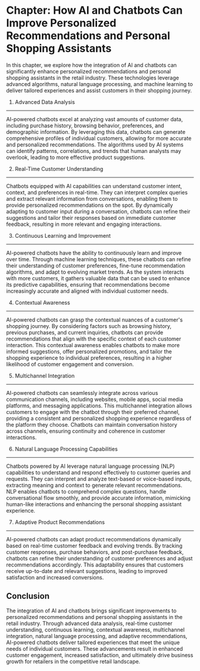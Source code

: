 Chapter: How AI and Chatbots Can Improve Personalized Recommendations and Personal Shopping Assistants
======================================================================================================

In this chapter, we explore how the integration of AI and chatbots can significantly enhance personalized recommendations and personal shopping assistants in the retail industry. These technologies leverage advanced algorithms, natural language processing, and machine learning to deliver tailored experiences and assist customers in their shopping journey.

1. Advanced Data Analysis
-------------------------

AI-powered chatbots excel at analyzing vast amounts of customer data, including purchase history, browsing behavior, preferences, and demographic information. By leveraging this data, chatbots can generate comprehensive profiles of individual customers, allowing for more accurate and personalized recommendations. The algorithms used by AI systems can identify patterns, correlations, and trends that human analysts may overlook, leading to more effective product suggestions.

2. Real-Time Customer Understanding
-----------------------------------

Chatbots equipped with AI capabilities can understand customer intent, context, and preferences in real-time. They can interpret complex queries and extract relevant information from conversations, enabling them to provide personalized recommendations on the spot. By dynamically adapting to customer input during a conversation, chatbots can refine their suggestions and tailor their responses based on immediate customer feedback, resulting in more relevant and engaging interactions.

3. Continuous Learning and Improvement
--------------------------------------

AI-powered chatbots have the ability to continuously learn and improve over time. Through machine learning techniques, these chatbots can refine their understanding of customer preferences, fine-tune recommendation algorithms, and adapt to evolving market trends. As the system interacts with more customers, it gathers valuable data that can be used to enhance its predictive capabilities, ensuring that recommendations become increasingly accurate and aligned with individual customer needs.

4. Contextual Awareness
-----------------------

AI-powered chatbots can grasp the contextual nuances of a customer's shopping journey. By considering factors such as browsing history, previous purchases, and current inquiries, chatbots can provide recommendations that align with the specific context of each customer interaction. This contextual awareness enables chatbots to make more informed suggestions, offer personalized promotions, and tailor the shopping experience to individual preferences, resulting in a higher likelihood of customer engagement and conversion.

5. Multichannel Integration
---------------------------

AI-powered chatbots can seamlessly integrate across various communication channels, including websites, mobile apps, social media platforms, and messaging applications. This multichannel integration allows customers to engage with the chatbot through their preferred channel, providing a consistent and personalized shopping experience regardless of the platform they choose. Chatbots can maintain conversation history across channels, ensuring continuity and coherence in customer interactions.

6. Natural Language Processing Capabilities
-------------------------------------------

Chatbots powered by AI leverage natural language processing (NLP) capabilities to understand and respond effectively to customer queries and requests. They can interpret and analyze text-based or voice-based inputs, extracting meaning and context to generate relevant recommendations. NLP enables chatbots to comprehend complex questions, handle conversational flow smoothly, and provide accurate information, mimicking human-like interactions and enhancing the personal shopping assistant experience.

7. Adaptive Product Recommendations
-----------------------------------

AI-powered chatbots can adapt product recommendations dynamically based on real-time customer feedback and evolving trends. By tracking customer responses, purchase behaviors, and post-purchase feedback, chatbots can refine their understanding of customer preferences and adjust recommendations accordingly. This adaptability ensures that customers receive up-to-date and relevant suggestions, leading to improved satisfaction and increased conversions.

Conclusion
----------

The integration of AI and chatbots brings significant improvements to personalized recommendations and personal shopping assistants in the retail industry. Through advanced data analysis, real-time customer understanding, continuous learning, contextual awareness, multichannel integration, natural language processing, and adaptive recommendations, AI-powered chatbots deliver tailored experiences that meet the unique needs of individual customers. These advancements result in enhanced customer engagement, increased satisfaction, and ultimately drive business growth for retailers in the competitive retail landscape.
